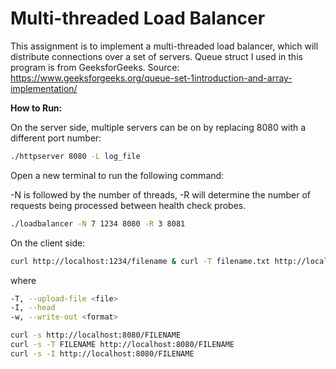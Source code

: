 # Multi-threaded Load Balancer

This assignment is to implement a multi-threaded load balancer, which will distribute connections over a set of servers. Queue struct I used in this program is from GeeksforGeeks. Source: https://www.geeksforgeeks.org/queue-set-1introduction-and-array-implementation/

**How to Run:**

On the server side, multiple servers can be on by replacing 8080 with a different port number: 

```bash
./httpserver 8080 -L log_file
```

Open a new terminal to run the following command:

-N is followed by the number of threads, -R will determine the number of requests being processed between health check probes. 

```bash
./loadbalancer -N 7 1234 8080 -R 3 8081
```

On the client side: 

```bash
curl http://localhost:1234/filename & curl -T filename.txt http://localhost:1234/filename & curl -I http://localhost:1234/filename
```

where

```bash
-T, --upload-file <file>
-I, --head
-w, --write-out <format>

curl -s http://localhost:8080/FILENAME
curl -s -T FILENAME http://localhost:8080/FILENAME
curl -s -I http://localhost:8080/FILENAME
```

